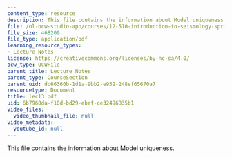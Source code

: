 ```yaml
---
content_type: resource
description: This file contains the information about Model uniqueness.
file: /ol-ocw-studio-app/courses/12-510-introduction-to-seismology-spring-2010/6b7960daf10dbd29ebefce32496835b1_lec13.pdf
file_size: 468209
file_type: application/pdf
learning_resource_types:
- Lecture Notes
license: https://creativecommons.org/licenses/by-nc-sa/4.0/
ocw_type: OCWFile
parent_title: Lecture Notes
parent_type: CourseSection
parent_uid: dc66360b-1d1a-9bb2-e952-248ef65670a7
resourcetype: Document
title: lec13.pdf
uid: 6b7960da-f10d-bd29-ebef-ce32496835b1
video_files:
  video_thumbnail_file: null
video_metadata:
  youtube_id: null
---
```

This file contains the information about Model uniqueness.